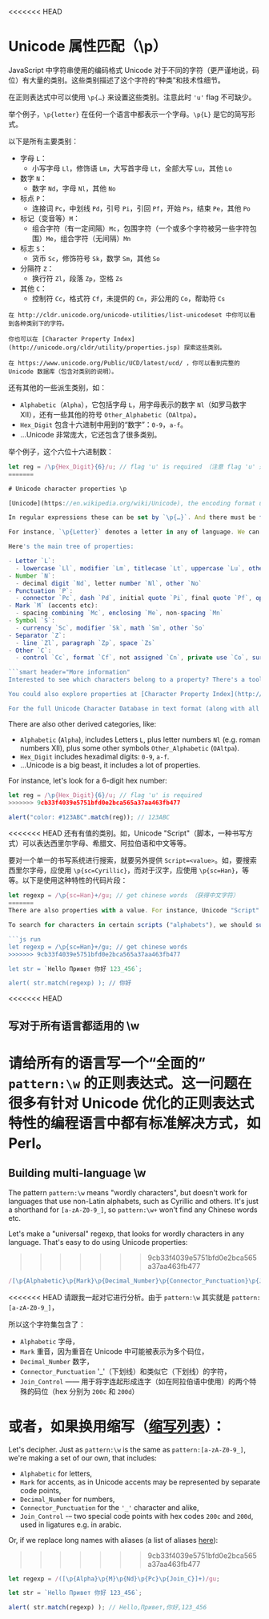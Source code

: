 <<<<<<< HEAD
# Unicode 属性匹配（\p）

JavaScript 中字符串使用的编码格式 Unicode 对于不同的字符（更严谨地说，码位）有大量的类别。这些类别描述了这个字符的“种类”和技术性细节。

在正则表达式中可以使用 `\p{…}` 来设置这些类别。注意此时 `'u'` flag 不可缺少。

举个例子，`\p{letter}` 在任何一个语言中都表示一个字母。`\p{L}` 是它的简写形式。

以下是所有主要类别：

* 字母 `L`：
  * 小写字母 `Ll`，修饰语 `Lm`，大写首字母 `Lt`，全部大写 `Lu`，其他 `Lo`
* 数字 `N`：
  * 数字 `Nd`，字母 `Nl`，其他 `No`
* 标点 `P`：
  * 连接词 `Pc`，中划线 `Pd`，引号 `Pi`，引回 `Pf`，开始 `Ps`，结束 `Pe`，其他 `Po`
* 标记（变音等）`M`：
  * 组合字符（有一定间隔）`Mc`，包围字符（一个或多个字符被另一些字符包围）`Me`，组合字符（无间隔）`Mn`
* 标志 `S`：
  * 货币 `Sc`，修饰符号 `Sk`，数学 `Sm`，其他 `So`
* 分隔符 `Z`：
  * 换行符 `Zl`，段落 `Zp`，空格 `Zs`
* 其他 `C`：
  * 控制符 `Cc`，格式符 `Cf`，未提供的 `Cn`，非公用的 `Co`，帮助符 `Cs`

```smart header="更多信息"
在 http://cldr.unicode.org/unicode-utilities/list-unicodeset 中你可以看到各种类别下的字符。

你也可以在 [Character Property Index](http://unicode.org/cldr/utility/properties.jsp) 探索这些类别。

在 https://www.unicode.org/Public/UCD/latest/ucd/ ，你可以看到完整的 Unicode 数据库（包含对类别的说明）。
```

还有其他的一些派生类别，如：

* `Alphabetic`（`Alpha`），它包括字母 `L`，用字母表示的数字 `Nl`（如罗马数字 Ⅻ），还有一些其他的符号 `Other_Alphabetic`（`OAltpa`）。
* `Hex_Digit` 包含十六进制中用到的“数字”：`0-9`，`a-f`。
* ...Unicode 非常庞大，它还包含了很多类别。

举个例子，这个六位十六进制数：

```js run
let reg = /\p{Hex_Digit}{6}/u; // flag 'u' is required （注意 flag 'u' 是必须的）
=======

# Unicode character properties \p

[Unicode](https://en.wikipedia.org/wiki/Unicode), the encoding format used by JavaScript strings, has a lot of properties for different characters (or, technically, code points). They describe which "categories" character belongs to, and a variety of technical details.

In regular expressions these can be set by `\p{…}`. And there must be flag `'u'`.

For instance, `\p{Letter}` denotes a letter in any of language. We can also use `\p{L}`, as `L` is an alias of `Letter`, there are shorter aliases for almost every property.

Here's the main tree of properties:

- Letter `L`:
  - lowercase `Ll`, modifier `Lm`, titlecase `Lt`, uppercase `Lu`, other `Lo`
- Number `N`:
  - decimal digit `Nd`, letter number `Nl`, other `No`
- Punctuation `P`:
  - connector `Pc`, dash `Pd`, initial quote `Pi`, final quote `Pf`, open `Ps`, close `Pe`, other `Po`
- Mark `M` (accents etc):
  - spacing combining `Mc`, enclosing `Me`, non-spacing `Mn`
- Symbol `S`:
  - currency `Sc`, modifier `Sk`, math `Sm`, other `So`
- Separator `Z`:
  - line `Zl`, paragraph `Zp`, space `Zs`
- Other `C`:
  - control `Cc`, format `Cf`, not assigned `Cn`, private use `Co`, surrogate `Cs`

```smart header="More information"
Interested to see which characters belong to a property? There's a tool at <http://cldr.unicode.org/unicode-utilities/list-unicodeset> for that.

You could also explore properties at [Character Property Index](http://unicode.org/cldr/utility/properties.jsp).

For the full Unicode Character Database in text format (along with all properties), see <https://www.unicode.org/Public/UCD/latest/ucd/>.
```

There are also other derived categories, like:
- `Alphabetic` (`Alpha`), includes Letters `L`, plus letter numbers `Nl` (e.g. roman numbers Ⅻ), plus some other symbols `Other_Alphabetic` (`OAltpa`).
- `Hex_Digit` includes hexadimal digits: `0-9`, `a-f`.
- ...Unicode is a big beast, it includes a lot of properties.

For instance, let's look for a 6-digit hex number:

```js run
let reg = /\p{Hex_Digit}{6}/u; // flag 'u' is required
>>>>>>> 9cb33f4039e5751bfd0e2bca565a37aa463fb477

alert("color: #123ABC".match(reg)); // 123ABC
```

<<<<<<< HEAD
还有有值的类别。如，Unicode "Script"（脚本，一种书写方式）可以表达西里尔字母、希腊文、阿拉伯语和中文等等。

要对一个单一的书写系统进行搜索，就要另外提供 `Script=<value>`。如，要搜索西里尔字母，应使用 `\p{sc=Cyrillic}`，而对于汉字，应使用 `\p{sc=Han}`，等等。以下是使用这种特性的代码片段：

```js run
let regexp = /\p{sc=Han}+/gu; // get chinese words （获得中文字符）
=======
There are also properties with a value. For instance, Unicode "Script" (a writing system) can be Cyrillic, Greek, Arabic, Han (Chinese) etc, the [list is long]("https://en.wikipedia.org/wiki/Script_(Unicode)").

To search for characters in certain scripts ("alphabets"), we should supply `Script=<value>`, e.g. to search for cyrillic letters: `\p{sc=Cyrillic}`, for Chinese glyphs: `\p{sc=Han}`, etc:

```js run
let regexp = /\p{sc=Han}+/gu; // get chinese words
>>>>>>> 9cb33f4039e5751bfd0e2bca565a37aa463fb477

let str = `Hello Привет 你好 123_456`;

alert( str.match(regexp) ); // 你好
```

<<<<<<< HEAD
## 写对于所有语言都适用的 \w

请给所有的语言写一个“全面的” `pattern:\w` 的正则表达式。这一问题在很多有针对 Unicode 优化的正则表达式特性的编程语言中都有标准解决方式，如 Perl。
=======
## Building multi-language \w

The pattern `pattern:\w` means "wordly characters", but doesn't work for languages that use non-Latin alphabets, such as Cyrillic and others. It's just a shorthand for `[a-zA-Z0-9_]`, so `pattern:\w+` won't find any Chinese words etc.

Let's make a "universal" regexp, that looks for wordly characters in any language. That's easy to do using Unicode properties:
>>>>>>> 9cb33f4039e5751bfd0e2bca565a37aa463fb477

```js
/[\p{Alphabetic}\p{Mark}\p{Decimal_Number}\p{Connector_Punctuation}\p{Join_Control}]/u
```

<<<<<<< HEAD
请跟我一起对它进行分析。由于 `pattern:\w` 其实就是 `pattern:[a-zA-Z0-9_]`，

所以这个字符集包含了：

* `Alphabetic` 字母，
* `Mark` 重音，因为重音在 Unicode 中可能被表示为多个码位，
* `Decimal_Number` 数字，
* `Connector_Punctuation` '_'（下划线）和类似它（下划线）的字符，
* `Join_Control` —— 用于将字连起形成连字（如在阿拉伯语中使用）的两个特殊的码位（hex 分别为 `200c` 和 `200d`）

或者，如果换用缩写（[缩写列表](https://www.unicode.org/Public/UCD/latest/ucd/PropertyValueAliases.txt)）：
=======
Let's decipher. Just as `pattern:\w` is the same as `pattern:[a-zA-Z0-9_]`, we're making a set of our own, that includes:

- `Alphabetic` for letters,
- `Mark` for accents, as in Unicode accents may be represented by separate code points,
- `Decimal_Number` for numbers,
- `Connector_Punctuation` for the `'_'` character and alike,
- `Join_Control` -– two special code points with hex codes `200c` and `200d`, used in ligatures e.g. in arabic.

Or, if we replace long names with aliases (a list of aliases [here](https://www.unicode.org/Public/UCD/latest/ucd/PropertyValueAliases.txt)):
>>>>>>> 9cb33f4039e5751bfd0e2bca565a37aa463fb477

```js run
let regexp = /([\p{Alpha}\p{M}\p{Nd}\p{Pc}\p{Join_C}]+)/gu;

let str = `Hello Привет 你好 123_456`;

alert( str.match(regexp) ); // Hello,Привет,你好,123_456
```
